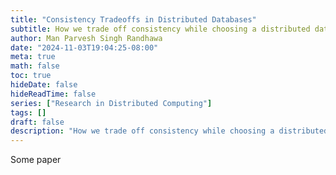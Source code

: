 ```yaml
---
title: "Consistency Tradeoffs in Distributed Databases"
subtitle: How we trade off consistency while choosing a distributed database
author: Man Parvesh Singh Randhawa
date: "2024-11-03T19:04:25-08:00"
meta: true
math: false
toc: true
hideDate: false
hideReadTime: false
series: ["Research in Distributed Computing"]
tags: []
draft: false
description: "How we trade off consistency while choosing a distributed database"
---
```


Some paper

